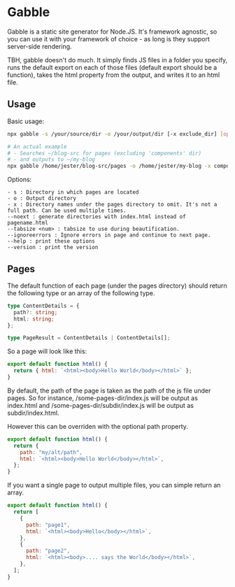 # Gabble

Gabble is a static site generator for Node.JS. It's framework agnostic, so you can use it with your framework of choice - as long is they support server-side rendering.

TBH, gabble doesn't do much. It simply finds JS files in a folder you specify, runs the default export on each of those files (default export should be a function), takes the html property from the output, and writes it to an html file.

## Usage

Basic usage:

```sh
npx gabble -s /your/source/dir -o /your/output/dir [-x exclude_dir] [options]

# An actual example
# - Searches ~/blog-src for pages (excluding 'components' dir)
# - and outputs to ~/my-blog
npx gabble /home/jester/blog-src/pages -o /home/jester/my-blog -x components
```

Options:

```
- s : Directory in which pages are located
- o : Output directory
- x : Directory names under the pages directory to omit. It's not a full path. Can be used multiple times.
--noext : generate directories with index.html instead of pagename.html
--tabsize <num> : tabsize to use during beautification.
--ignoreerrors : Ignore errors in page and continue to next page.
--help : print these options
--version : print the version
```

## Pages

The default function of each page (under the pages directory) should return the following type or an array of the following type.

```ts
type ContentDetails = {
  path?: string;
  html: string;
};

type PageResult = ContentDetails | ContentDetails[];
```

So a page will look like this:

```js
export default function html() {
  return { html: `<html><body>Hello World</body></html>` };
}
```

By default, the path of the page is taken as the path of the js file under pages. So for instance, /some-pages-dir/index.js will be output as index.html and /some-pages-dir/subdir/index.js will be output as subdir/index.html.

However this can be overriden with the optional path property.

```js
export default function html() {
  return {
    path: "my/alt/path",
    html: `<html><body>Hello World</body></html>`,
  };
}
```

If you want a single page to output multiple files, you can simple return an array.

```js
export default function html() {
  return [
    {
      path: "page1",
      html: `<html><body>Hello</body></html>`,
    },
    {
      path: "page2",
      html: `<html><body>.... says the World</body></html>`,
    },
  ];
}
```
